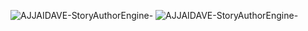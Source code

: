 ![AJJAIDAVE-StoryAuthorEngine-](https://github.com/StateDocuments/BottleCaps/blob/master/Ef9PnpUXgAAaiBv.jpg)
![AJJAIDAVE-StoryAuthorEngine-](https://github.com/StateDocuments/BottleCaps/blob/master/il_1140xN.777656466_mlfc.jpg)

